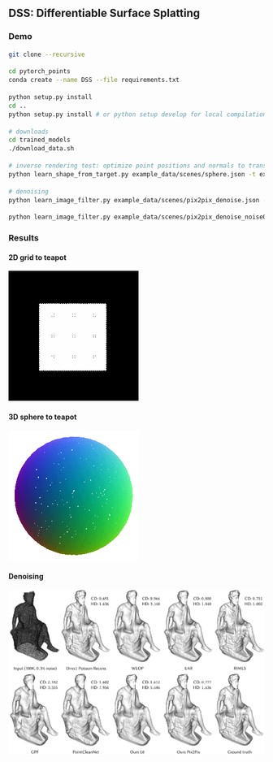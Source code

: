 ## DSS: Differentiable Surface Splatting

### Demo
````bash
git clone --recursive 

cd pytorch_points
conda create --name DSS --file requirements.txt

python setup.py install
cd ..
python setup.py install # or python setup develop for local compilation

# downloads
cd trained_models
./download_data.sh

# inverse rendering test: optimize point positions and normals to transform sphere to teapot
python learn_shape_from_target.py example_data/scenes/sphere.json -t example_data/scenes/teapot.json

# denoising
python learn_image_filter.py example_data/scenes/pix2pix_denoise.json --cloud example_data/pointclouds/noisy03_points/a72-seated_jew_aligned_pca.ply

python learn_image_filter.py example_data/scenes/pix2pix_denoise_noise01.json --cloud example_data/noisy1_points/a72-seated_jew_aligned_pca.ply
````

### Results

#### 2D grid to teapot
![2DTeapot](images/teapot_2D.gif)

#### 3D sphere to teapot
![3DTeapot](images/teapot_3D.gif)

#### Denoising
![denoise_0.3noise](images/seated_all.png)